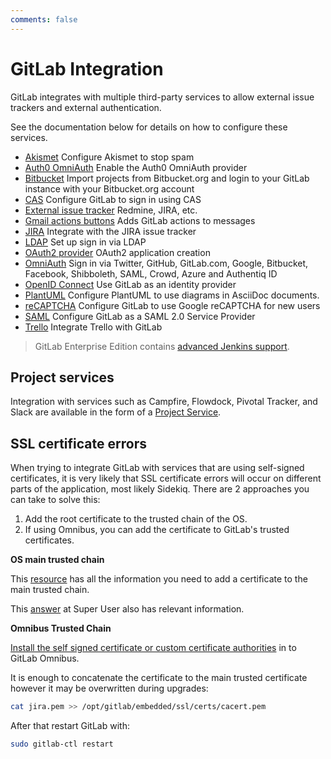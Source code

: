 ```yaml
---
comments: false
---
```


# GitLab Integration

GitLab integrates with multiple third-party services to allow external issue
trackers and external authentication.

See the documentation below for details on how to configure these services.

- [Akismet](akismet.md) Configure Akismet to stop spam
- [Auth0 OmniAuth](auth0.md) Enable the Auth0 OmniAuth provider
- [Bitbucket](bitbucket.md) Import projects from Bitbucket.org and login to your GitLab instance with your
  Bitbucket.org account
- [CAS](cas.md) Configure GitLab to sign in using CAS
- [External issue tracker](external-issue-tracker.md) Redmine, JIRA, etc.
- [Gmail actions buttons](gmail_action_buttons_for_gitlab.md) Adds GitLab actions to messages
- [JIRA](../user/project/integrations/jira.md) Integrate with the JIRA issue tracker
- [LDAP](ldap.md) Set up sign in via LDAP
- [OAuth2 provider](oauth_provider.md) OAuth2 application creation
- [OmniAuth](omniauth.md) Sign in via Twitter, GitHub, GitLab.com, Google, Bitbucket, Facebook, Shibboleth, SAML, Crowd, Azure and Authentiq ID
- [OpenID Connect](openid_connect_provider.md) Use GitLab as an identity provider
- [PlantUML](../administration/integration/plantuml.md) Configure PlantUML to use diagrams in AsciiDoc documents.
- [reCAPTCHA](recaptcha.md) Configure GitLab to use Google reCAPTCHA for new users
- [SAML](saml.md) Configure GitLab as a SAML 2.0 Service Provider
- [Trello](trello_power_up.md) Integrate Trello with GitLab

> GitLab Enterprise Edition contains [advanced Jenkins support][jenkins].

## Project services

Integration with services such as Campfire, Flowdock, Pivotal Tracker, and Slack
are available in the form of a [Project Service][].

[Project Service]: ../user/project/integrations/project_services.md

## SSL certificate errors

When trying to integrate GitLab with services that are using self-signed certificates,
it is very likely that SSL certificate errors will occur on different parts of the
application, most likely Sidekiq. There are 2 approaches you can take to solve this:

1. Add the root certificate to the trusted chain of the OS.
1. If using Omnibus, you can add the certificate to GitLab's trusted certificates.

**OS main trusted chain**

This [resource](http://kb.kerio.com/product/kerio-connect/server-configuration/ssl-certificates/adding-trusted-root-certificates-to-the-server-1605.html)
has all the information you need to add a certificate to the main trusted chain.

This [answer](http://superuser.com/questions/437330/how-do-you-add-a-certificate-authority-ca-to-ubuntu)
at Super User also has relevant information.

**Omnibus Trusted Chain**

[Install the self signed certificate or custom certificate authorities](http://docs.gitlab.com/omnibus/common_installation_problems/README.html#using-self-signed-certificate-or-custom-certificate-authorities)
in to GitLab Omnibus.

It is enough to concatenate the certificate to the main trusted certificate
however it may be overwritten during upgrades:

```bash
cat jira.pem >> /opt/gitlab/embedded/ssl/certs/cacert.pem
```

After that restart GitLab with:

```bash
sudo gitlab-ctl restart
```

[jenkins]: http://docs.gitlab.com/ee/integration/jenkins.html
